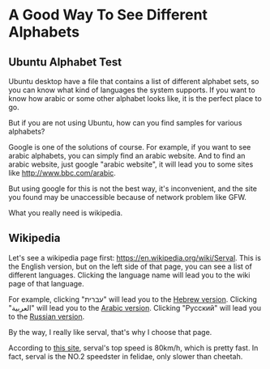 # A Good Way To See Different Alphabets



## Ubuntu Alphabet Test

Ubuntu desktop have a file that contains a list of different alphabet sets, so you can know what kind of languages the system supports. If you want to know how arabic or some other alphabet looks like, it is the perfect place to go.

But if you are not using Ubuntu, how can you find samples for various alphabets?

Google is one of the solutions of course. For example, if you want to see arabic alphabets, you can simply find an arabic website. And to find an arabic website, just google "arabic website", it will lead you to some sites like <http://www.bbc.com/arabic>.

But using google for this is not the best way, it's inconvenient, and the site you found may be unaccessible because of network problem like GFW.

What you really need is wikipedia.


## Wikipedia

Let's see a wikipedia page first: <https://en.wikipedia.org/wiki/Serval>. This is the English version, but on the left side of that page, you can see a list of different languages. Clicking the language name will lead you to the wiki page of that language.

For example, clicking "עברית" will lead you to the [Hebrew version](https://he.wikipedia.org/wiki/%D7%A1%D7%A8%D7%95%D7%95%D7%90%D7%9C). Clicking "العربية" will lead you to the [Arabic version](https://ar.wikipedia.org/wiki/%D8%A8%D8%AC). Clicking "Русский" will lead you to the [Russian version](https://ru.wikipedia.org/wiki/%D0%A1%D0%B5%D1%80%D0%B2%D0%B0%D0%BB).

By the way, I really like serval, that's why I choose that page.

According to [this site][servalspeed], serval's top speed is 80km/h, which is pretty fast. In fact, serval is the NO.2 speedster in felidae, only slower than cheetah.


[servalspeed]: http://dinoanimals.com/animals/the-fastest-animals-in-the-world-top-100/

